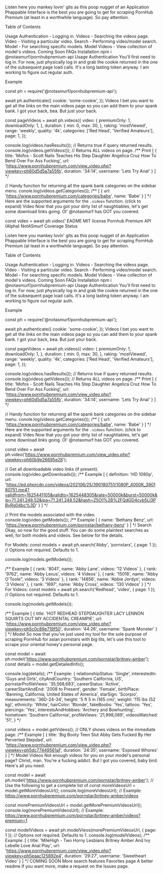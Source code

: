 Listen here you mankey lovin' gits as this poop nugget of an Application Phappable Interface is the best you are going to get for scraping PornHub Premium (at least in a worthwhile language). So pay attention.

Table of Contents

Usage
Authentication - Logging in.
Videos - Searching the videos page.
Video - Visiting a particular video.
Search - Performing video/model search.
Model - For searching specific models.
Model Videos - View collection of model's videos.
Coming Soon
FAQs
Installation
npm i @notasmurf/pornhubpremium-api
Usage
Authentication
You'll first need to log in. For now, just physically log in and grab the cookie returned in the one of the subsequent page load calls. It's a long lasting token anyway. I am working to figure out regular auth.

Example

const ph = require('@notasmurf/pornhubpremium-api');

await ph.authenticate({
    cookie: 'some-cookie',
});
Videos
I bet you want to get all the links on the main videos page so you can add them to your spank bank. I got your back, bea. But just your back.

const pageVideos = await ph.videos({
  video: {
    premiumOnly: 1,
    downloadOnly: 1,
  },
  duration: {
    min: 0,
    max: 30,
  },
  raking: 'mostViewed',
  range: 'weekly',
  quality: '4k',
  categories: ['Red Head', 'Verified Amateurs'],
  page: 1,
});

console.log(videos.hasResults()); // Returns true if query returned results.
console.log(videos.getVideos()); // Returns ALL videos on page.
/** Print
[
 {
    title: 'Mofos - Scott Nails Teaches His Step Daughter Angelica Cruz How To Bend Over For Ass Fucking',
    url: 'https://www.pornhubpremium.com/view_video.php?viewkey=ph60d5d5a7a55fb',
    duration: '34:14',
    username: 'Lets Try Anal'
  }
]
 */

// Handy function for returning all the spank bank categories on the sidebar menu.
conole.log(videos.getCategories());
/**
[
 {
    url: 'https://www.pornhubpremium.com/categories/babe',
    name: 'Babe'
  }
]
 */
Here are the supported arguments for the `.videos` function. (click to expand)
Video
Now that you got your dirty list of naughtiables, let's get some download links going. Ol' @notasmurf has GOT you covered.

const video = await ph.video('
EADME
MIT license
Pornhub Premium API (Alpha)
NotASmurf Coverage Status

Listen here you mankey lovin' gits as this poop nugget of an Application Phappable Interface is the best you are going to get for scraping PornHub Premium (at least in a worthwhile language). So pay attention.

Table of Contents

Usage
Authentication - Logging in.
Videos - Searching the videos page.
Video - Visiting a particular video.
Search - Performing video/model search.
Model - For searching specific models.
Model Videos - View collection of model's videos.
Coming Soon
FAQs
Installation
npm i @notasmurf/pornhubpremium-api
Usage
Authentication
You'll first need to log in. For now, just physically log in and grab the cookie returned in the one of the subsequent page load calls. It's a long lasting token anyway. I am working to figure out regular auth.

Example

const ph = require('@notasmurf/pornhubpremium-api');

await ph.authenticate({
    cookie: 'some-cookie',
});
Videos
I bet you want to get all the links on the main videos page so you can add them to your spank bank. I got your back, bea. But just your back.

const pageVideos = await ph.videos({
  video: {
    premiumOnly: 1,
    downloadOnly: 1,
  },
  duration: {
    min: 0,
    max: 30,
  },
  raking: 'mostViewed',
  range: 'weekly',
  quality: '4k',
  categories: ['Red Head', 'Verified Amateurs'],
  page: 1,
});

console.log(videos.hasResults()); // Returns true if query returned results.
console.log(videos.getVideos()); // Returns ALL videos on page.
/** Print
[
 {
    title: 'Mofos - Scott Nails Teaches His Step Daughter Angelica Cruz How To Bend Over For Ass Fucking',
    url: 'https://www.pornhubpremium.com/view_video.php?viewkey=ph60d5d5a7a55fb',
    duration: '34:14',
    username: 'Lets Try Anal'
  }
]
 */

// Handy function for returning all the spank bank categories on the sidebar menu.
conole.log(videos.getCategories());
/**
[
 {
    url: 'https://www.pornhubpremium.com/categories/babe',
    name: 'Babe'
  }
]
 */
Here are the supported arguments for the `.videos` function. (click to expand)
Video
Now that you got your dirty list of naughtiables, let's get some download links going. Ol' @notasmurf has GOT you covered.

const video = await ph.video('https://www.pornhubpremium.com/view_video.php?viewkey=ph60b9e26695e28');

// Get all downloadable video links (if present).
console.log(video.getDownloads());
/** Example
[
 {
    definition: 'HD 1080p',
    url: 'https://ed.phprcdn.com/videos/202106/25/390180751/1080P_4000K_390180751.mp4?validfrom=1625441105&validto=1625448305&rate=50000k&burst=50000k&ip=71.241.248.52&ipa=71.241.248.52&hash=Z5O1%2B%2FQdGD4cvb5Ll3PByRg04bc%3D'
  }
]
 */

// Print the models associated with the video.
console.log(video.getModels());
/** Example
[
 {
    name: 'Bethany Benz',
    url: 'https://www.pornhubpremium.com/pornstar/bethany-benz'
  }
]
 */
Search
Okay, so now for the good stuff. You can do some plaintext searches as well, for both models and videos. See below for the details.

For Models:
const models = await ph.search('Abby', 'pornstars', { page: 1 }); // Options not required. Defaults to 1.

console.log(models.getModels());

/** Example
[
 { rank: '8041', name: 'Abby Lane', videos: '12 Videos' },
 { rank: '9762', name: 'Abby Lexus', videos: '4 Videos' },
 { rank: '15018', name: "Abby O'Toole", videos: '3 Videos' },
 { rank: '14856', name: 'Abbie Jordyn', videos: '3 Videos' },
 { rank: '1697', name: 'Abby Cross', videos: '130 Videos' }
]
 */
For Videos:
const models = await ph.search('Redhead', 'video', { page: 1 }); // Options not required. Defaults to 1.

console.log(models.getModels());

/** Example
[
 {
    title: 'HOT REDHEAD STEPDAUGHTER LACY LENNON SQUIRTS OUT MY ACCIDENTAL CREAMPIE',
    url: 'https://www.pornhubpremium.com/view_video.php?viewkey=ph5c0c89e719f50',
    duration: '44:26',
    username: 'Spank Monster'
  }
]
 */
Model
So now that you've just used my tool for the sole purpose of scraping PornHub for asian pornstars with big tits, let's use this tool to scrape your oriental honey's personal page.

const model = await ph.model('https://www.pornhubpremium.com/pornstar/britney-amber');
const details = model.getDetailedInfo();

console.log(details);
/** Example:
 {
  relationshipStatus: 'Single',
  interestedIn: 'Guys and Girls',
  cityAndCountry: 'Southern California, US',
  pornstarProfileViews: '35,568,683',
  careerStatus: 'Active',
  careerStartAndEnd: '2008 to Present',
  gender: 'Female',
  birthPlace: 'Banning, California, United States of America',
  starSign: 'Scorpio',
  measurements: '36D-24-34',
  height: '5 ft 5 in (165 cm)',
  weight: '115 lbs (52 kg)',
  ethnicity: 'White',
  hairColor: 'Blonde',
  fakeBoobs: 'Yes',
  tattoos: 'Yes',
  piercings: 'Yes',
  interestsAndHobbies: 'Archery and Bowhunting',
  hometown: 'Southern California',
  profileViews: '21,998,089',
  videosWatched: '51',
}
 */

const videos = model.getVideos(); // ONLY shows videos on the immediate page.
/** Example
[
 {
    title: 'Big Booty Teen Slut Abby Gets Fucked By Her Perverted Stepdad',
    url: 'https://www.pornhubpremium.com/view_video.php?viewkey=ph5dc77449561a1',
    duration: '24:35',
    username: 'Exposed Whores'
  }
]
 */
Model Videos
Not enough videos for you on your model's personal page? Christ, man. You're a fucking addict. But I got you covered, baby bird. Here's all you need.

const model = await ph.model('https://www.pornhubpremium.com/pornstar/britney-amber');
// Use the following to get a complete list of 
const moreVideosUrl = model.getMoreVideosUrl();
console.log(moreVideosUrl);
// Example: https://www.pornhubpremium.com/pornstar/britney-amber/videos

const morePremiumVideosUrl = model.getMorePremiumVideosUrl();
console.log(morePremiumVideosUrl);
// Example: https://www.pornhubpremium.com/pornstar/britney-amber/videos?premium=1

const modelVideos = await ph.modelVieos(morePremiumVideosUrl, { page: 1 }); // Options not required. Defaults to 1.
console.log(modelVideos);
/** Example:
[
 {
    title: 'MileHigh - Two Horny Lesbians Britney Amber And Ivy Lebelle Love Anal Play',
    url: 'https://www.pornhubpremium.com/view_video.php?viewkey=ph5eaac125892e4',
    duration: '29:27',
    username: 'Sweetheart Video'
  }
]
 */
COMING SOON
More search features
Favorites page
A better readme
If you want more, make a request on the Issues page.
